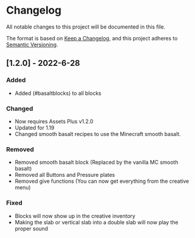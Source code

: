 # Changelog

All notable changes to this project will be documented in this file.

The format is based on [Keep a Changelog](https://keepachangelog.com/en/1.0.0/), and this project adheres to [Semantic Versioning](https://semver.org/spec/v2.0.0.html).

## [1.2.0] - 2022-6-28

### Added

- Added (#basaltblocks) to all blocks

### Changed

- Now requires Assets Plus v1.2.0
- Updated for 1.19
- Changed smooth basalt recipes to use the Minecraft smooth basalt.

### Removed

- Removed smooth basalt block (Replaced by the vanilla MC smooth basalt)
- Removed all Buttons and Pressure plates
- Removed give functions (You can now get everything from the creative menu)

### Fixed

- Blocks will now show up in the creative inventory
- Making the slab or vertical slab into a double slab will now play the proper sound
